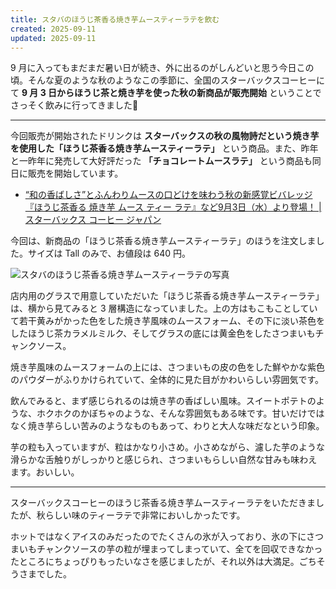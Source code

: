 ```yaml
---
title: スタバのほうじ茶香る焼き芋ムースティーラテを飲む
created: 2025-09-11
updated: 2025-09-11
---
```


9 月に入ってもまだまだ暑い日が続き、外に出るのがしんどいと思う今日この頃。そんな夏のような秋のようなこの季節に、全国のスターバックスコーヒーにて **9 月 3 日からほうじ茶と焼き芋を使った秋の新商品が販売開始** ということでさっそく飲みに行ってきました🍠

---

今回販売が開始されたドリンクは **スターバックスの秋の風物詩だという焼き芋を使用した「ほうじ茶香る焼き芋ムースティーラテ」** という商品。また、昨年と一昨年に発売して大好評だった **「チョコレートムースラテ」** という商品も同日に販売を開始しています。

- [“和の香ばしさ”とふんわりムースの口どけを味わう秋の新感覚ビバレッジ 『ほうじ茶香る 焼き芋 ムース ティー ラテ』など9月3日（水）より登場！ | スターバックス コーヒー ジャパン](https://www.starbucks.co.jp/press_release/pr2025-5602.php)

今回は、新商品の「ほうじ茶香る焼き芋ムースティーラテ」のほうを注文しました。サイズは Tall のみで、お値段は 640 円。

![スタバのほうじ茶香る焼き芋ムースティーラテの写真](5f776b9d-de38-4910-d07e-facdf0ea3400)

店内用のグラスで用意していただいた「ほうじ茶香る焼き芋ムースティーラテ」は、横から見てみると 3 層構造になっていました。上の方はもこもことしていて若干黄みがかった色をした焼き芋風味のムースフォーム、その下に淡い茶色をしたほうじ茶カラメルミルク、そしてグラスの底には黄金色をしたさつまいもチャンクソース。

焼き芋風味のムースフォームの上には、さつまいもの皮の色をした鮮やかな紫色のパウダーがふりかけられていて、全体的に見た目がかわいらしい雰囲気です。

飲んでみると、まず感じられるのは焼き芋の香ばしい風味。スイートポテトのような、ホクホクのかぼちゃのような、そんな雰囲気もある味です。甘いだけではなく焼き芋らしい苦みのようなものもあって、わりと大人な味だなという印象。

芋の粒も入っていますが、粒はかなり小さめ。小さめながら、濾した芋のような滑らかな舌触りがしっかりと感じられ、さつまいもらしい自然な甘みも味わえます。おいしい。

---

スターバックスコーヒーのほうじ茶香る焼き芋ムースティーラテをいただきましたが、秋らしい味のティーラテで非常においしかったです。

ホットではなくアイスのみだったのでたくさんの氷が入っており、氷の下にさつまいもチャンクソースの芋の粒が埋まってしまっていて、全てを回収できなかったところにちょっぴりもったいなさを感じましたが、それ以外は大満足。ごちそうさまでした。
